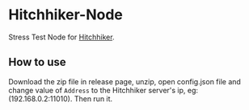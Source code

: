# Hitchhiker-Node

Stress Test Node for [Hitchhiker](https://github.com/brookshi/Hitchhiker).

## How to use

Download the zip file in release page, unzip, open config.json file and change value of `Address` to the Hitchhiker server's ip, eg: (192.168.0.2:11010). 
Then run it.